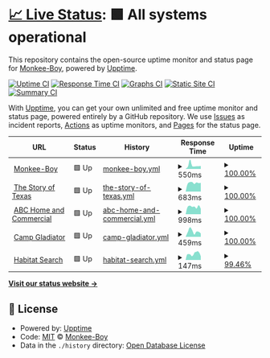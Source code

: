 # [📈 Live Status](https://Monkee-Boy.github.io/site-monitor): <!--live status--> **🟩 All systems operational**

This repository contains the open-source uptime monitor and status page for [Monkee-Boy](https://www.monkee-boy.com), powered by [Upptime](https://github.com/upptime/upptime).

[![Uptime CI](https://github.com/Monkee-Boy/site-monitor/workflows/Uptime%20CI/badge.svg)](https://github.com/Monkee-Boy/site-monitor/actions?query=workflow%3A%22Uptime+CI%22)
[![Response Time CI](https://github.com/Monkee-Boy/site-monitor/workflows/Response%20Time%20CI/badge.svg)](https://github.com/Monkee-Boy/site-monitor/actions?query=workflow%3A%22Response+Time+CI%22)
[![Graphs CI](https://github.com/Monkee-Boy/site-monitor/workflows/Graphs%20CI/badge.svg)](https://github.com/Monkee-Boy/site-monitor/actions?query=workflow%3A%22Graphs+CI%22)
[![Static Site CI](https://github.com/Monkee-Boy/site-monitor/workflows/Static%20Site%20CI/badge.svg)](https://github.com/Monkee-Boy/site-monitor/actions?query=workflow%3A%22Static+Site+CI%22)
[![Summary CI](https://github.com/Monkee-Boy/site-monitor/workflows/Summary%20CI/badge.svg)](https://github.com/Monkee-Boy/site-monitor/actions?query=workflow%3A%22Summary+CI%22)

With [Upptime](https://upptime.js.org), you can get your own unlimited and free uptime monitor and status page, powered entirely by a GitHub repository. We use [Issues](https://github.com/Monkee-Boy/site-monitor/issues) as incident reports, [Actions](https://github.com/Monkee-Boy/site-monitor/actions) as uptime monitors, and [Pages](https://Monkee-Boy.github.io/site-monitor) for the status page.

<!--start: status pages-->
<!-- This summary is generated by Upptime (https://github.com/upptime/upptime) -->
<!-- Do not edit this manually, your changes will be overwritten -->
<!-- prettier-ignore -->
| URL | Status | History | Response Time | Uptime |
| --- | ------ | ------- | ------------- | ------ |
| <img alt="" src="https://favicons.githubusercontent.com/www.monkee-boy.com" height="13"> [Monkee-Boy](https://www.monkee-boy.com/) | 🟩 Up | [monkee-boy.yml](https://github.com/Monkee-Boy/site-monitor/commits/HEAD/history/monkee-boy.yml) | <details><summary><img alt="Response time graph" src="./graphs/monkee-boy/response-time-week.png" height="20"> 550ms</summary><br><a href="https://Monkee-Boy.github.io/site-monitor/history/monkee-boy"><img alt="Response time 494" src="https://img.shields.io/endpoint?url=https%3A%2F%2Fraw.githubusercontent.com%2FMonkee-Boy%2Fsite-monitor%2FHEAD%2Fapi%2Fmonkee-boy%2Fresponse-time.json"></a><br><a href="https://Monkee-Boy.github.io/site-monitor/history/monkee-boy"><img alt="24-hour response time 455" src="https://img.shields.io/endpoint?url=https%3A%2F%2Fraw.githubusercontent.com%2FMonkee-Boy%2Fsite-monitor%2FHEAD%2Fapi%2Fmonkee-boy%2Fresponse-time-day.json"></a><br><a href="https://Monkee-Boy.github.io/site-monitor/history/monkee-boy"><img alt="7-day response time 550" src="https://img.shields.io/endpoint?url=https%3A%2F%2Fraw.githubusercontent.com%2FMonkee-Boy%2Fsite-monitor%2FHEAD%2Fapi%2Fmonkee-boy%2Fresponse-time-week.json"></a><br><a href="https://Monkee-Boy.github.io/site-monitor/history/monkee-boy"><img alt="30-day response time 466" src="https://img.shields.io/endpoint?url=https%3A%2F%2Fraw.githubusercontent.com%2FMonkee-Boy%2Fsite-monitor%2FHEAD%2Fapi%2Fmonkee-boy%2Fresponse-time-month.json"></a><br><a href="https://Monkee-Boy.github.io/site-monitor/history/monkee-boy"><img alt="1-year response time 494" src="https://img.shields.io/endpoint?url=https%3A%2F%2Fraw.githubusercontent.com%2FMonkee-Boy%2Fsite-monitor%2FHEAD%2Fapi%2Fmonkee-boy%2Fresponse-time-year.json"></a></details> | <details><summary><a href="https://Monkee-Boy.github.io/site-monitor/history/monkee-boy">100.00%</a></summary><a href="https://Monkee-Boy.github.io/site-monitor/history/monkee-boy"><img alt="All-time uptime 100.00%" src="https://img.shields.io/endpoint?url=https%3A%2F%2Fraw.githubusercontent.com%2FMonkee-Boy%2Fsite-monitor%2FHEAD%2Fapi%2Fmonkee-boy%2Fuptime.json"></a><br><a href="https://Monkee-Boy.github.io/site-monitor/history/monkee-boy"><img alt="24-hour uptime 100.00%" src="https://img.shields.io/endpoint?url=https%3A%2F%2Fraw.githubusercontent.com%2FMonkee-Boy%2Fsite-monitor%2FHEAD%2Fapi%2Fmonkee-boy%2Fuptime-day.json"></a><br><a href="https://Monkee-Boy.github.io/site-monitor/history/monkee-boy"><img alt="7-day uptime 100.00%" src="https://img.shields.io/endpoint?url=https%3A%2F%2Fraw.githubusercontent.com%2FMonkee-Boy%2Fsite-monitor%2FHEAD%2Fapi%2Fmonkee-boy%2Fuptime-week.json"></a><br><a href="https://Monkee-Boy.github.io/site-monitor/history/monkee-boy"><img alt="30-day uptime 100.00%" src="https://img.shields.io/endpoint?url=https%3A%2F%2Fraw.githubusercontent.com%2FMonkee-Boy%2Fsite-monitor%2FHEAD%2Fapi%2Fmonkee-boy%2Fuptime-month.json"></a><br><a href="https://Monkee-Boy.github.io/site-monitor/history/monkee-boy"><img alt="1-year uptime 100.00%" src="https://img.shields.io/endpoint?url=https%3A%2F%2Fraw.githubusercontent.com%2FMonkee-Boy%2Fsite-monitor%2FHEAD%2Fapi%2Fmonkee-boy%2Fuptime-year.json"></a></details>
| <img alt="" src="https://favicons.githubusercontent.com/www.thestoryoftexas.com" height="13"> [The Story of Texas](https://www.thestoryoftexas.com/) | 🟩 Up | [the-story-of-texas.yml](https://github.com/Monkee-Boy/site-monitor/commits/HEAD/history/the-story-of-texas.yml) | <details><summary><img alt="Response time graph" src="./graphs/the-story-of-texas/response-time-week.png" height="20"> 683ms</summary><br><a href="https://Monkee-Boy.github.io/site-monitor/history/the-story-of-texas"><img alt="Response time 706" src="https://img.shields.io/endpoint?url=https%3A%2F%2Fraw.githubusercontent.com%2FMonkee-Boy%2Fsite-monitor%2FHEAD%2Fapi%2Fthe-story-of-texas%2Fresponse-time.json"></a><br><a href="https://Monkee-Boy.github.io/site-monitor/history/the-story-of-texas"><img alt="24-hour response time 682" src="https://img.shields.io/endpoint?url=https%3A%2F%2Fraw.githubusercontent.com%2FMonkee-Boy%2Fsite-monitor%2FHEAD%2Fapi%2Fthe-story-of-texas%2Fresponse-time-day.json"></a><br><a href="https://Monkee-Boy.github.io/site-monitor/history/the-story-of-texas"><img alt="7-day response time 683" src="https://img.shields.io/endpoint?url=https%3A%2F%2Fraw.githubusercontent.com%2FMonkee-Boy%2Fsite-monitor%2FHEAD%2Fapi%2Fthe-story-of-texas%2Fresponse-time-week.json"></a><br><a href="https://Monkee-Boy.github.io/site-monitor/history/the-story-of-texas"><img alt="30-day response time 677" src="https://img.shields.io/endpoint?url=https%3A%2F%2Fraw.githubusercontent.com%2FMonkee-Boy%2Fsite-monitor%2FHEAD%2Fapi%2Fthe-story-of-texas%2Fresponse-time-month.json"></a><br><a href="https://Monkee-Boy.github.io/site-monitor/history/the-story-of-texas"><img alt="1-year response time 706" src="https://img.shields.io/endpoint?url=https%3A%2F%2Fraw.githubusercontent.com%2FMonkee-Boy%2Fsite-monitor%2FHEAD%2Fapi%2Fthe-story-of-texas%2Fresponse-time-year.json"></a></details> | <details><summary><a href="https://Monkee-Boy.github.io/site-monitor/history/the-story-of-texas">100.00%</a></summary><a href="https://Monkee-Boy.github.io/site-monitor/history/the-story-of-texas"><img alt="All-time uptime 100.00%" src="https://img.shields.io/endpoint?url=https%3A%2F%2Fraw.githubusercontent.com%2FMonkee-Boy%2Fsite-monitor%2FHEAD%2Fapi%2Fthe-story-of-texas%2Fuptime.json"></a><br><a href="https://Monkee-Boy.github.io/site-monitor/history/the-story-of-texas"><img alt="24-hour uptime 100.00%" src="https://img.shields.io/endpoint?url=https%3A%2F%2Fraw.githubusercontent.com%2FMonkee-Boy%2Fsite-monitor%2FHEAD%2Fapi%2Fthe-story-of-texas%2Fuptime-day.json"></a><br><a href="https://Monkee-Boy.github.io/site-monitor/history/the-story-of-texas"><img alt="7-day uptime 100.00%" src="https://img.shields.io/endpoint?url=https%3A%2F%2Fraw.githubusercontent.com%2FMonkee-Boy%2Fsite-monitor%2FHEAD%2Fapi%2Fthe-story-of-texas%2Fuptime-week.json"></a><br><a href="https://Monkee-Boy.github.io/site-monitor/history/the-story-of-texas"><img alt="30-day uptime 100.00%" src="https://img.shields.io/endpoint?url=https%3A%2F%2Fraw.githubusercontent.com%2FMonkee-Boy%2Fsite-monitor%2FHEAD%2Fapi%2Fthe-story-of-texas%2Fuptime-month.json"></a><br><a href="https://Monkee-Boy.github.io/site-monitor/history/the-story-of-texas"><img alt="1-year uptime 100.00%" src="https://img.shields.io/endpoint?url=https%3A%2F%2Fraw.githubusercontent.com%2FMonkee-Boy%2Fsite-monitor%2FHEAD%2Fapi%2Fthe-story-of-texas%2Fuptime-year.json"></a></details>
| <img alt="" src="https://favicons.githubusercontent.com/www.abchomeandcommercial.com" height="13"> [ABC Home and Commercial](https://www.abchomeandcommercial.com/) | 🟩 Up | [abc-home-and-commercial.yml](https://github.com/Monkee-Boy/site-monitor/commits/HEAD/history/abc-home-and-commercial.yml) | <details><summary><img alt="Response time graph" src="./graphs/abc-home-and-commercial/response-time-week.png" height="20"> 998ms</summary><br><a href="https://Monkee-Boy.github.io/site-monitor/history/abc-home-and-commercial"><img alt="Response time 1092" src="https://img.shields.io/endpoint?url=https%3A%2F%2Fraw.githubusercontent.com%2FMonkee-Boy%2Fsite-monitor%2FHEAD%2Fapi%2Fabc-home-and-commercial%2Fresponse-time.json"></a><br><a href="https://Monkee-Boy.github.io/site-monitor/history/abc-home-and-commercial"><img alt="24-hour response time 734" src="https://img.shields.io/endpoint?url=https%3A%2F%2Fraw.githubusercontent.com%2FMonkee-Boy%2Fsite-monitor%2FHEAD%2Fapi%2Fabc-home-and-commercial%2Fresponse-time-day.json"></a><br><a href="https://Monkee-Boy.github.io/site-monitor/history/abc-home-and-commercial"><img alt="7-day response time 998" src="https://img.shields.io/endpoint?url=https%3A%2F%2Fraw.githubusercontent.com%2FMonkee-Boy%2Fsite-monitor%2FHEAD%2Fapi%2Fabc-home-and-commercial%2Fresponse-time-week.json"></a><br><a href="https://Monkee-Boy.github.io/site-monitor/history/abc-home-and-commercial"><img alt="30-day response time 1247" src="https://img.shields.io/endpoint?url=https%3A%2F%2Fraw.githubusercontent.com%2FMonkee-Boy%2Fsite-monitor%2FHEAD%2Fapi%2Fabc-home-and-commercial%2Fresponse-time-month.json"></a><br><a href="https://Monkee-Boy.github.io/site-monitor/history/abc-home-and-commercial"><img alt="1-year response time 1092" src="https://img.shields.io/endpoint?url=https%3A%2F%2Fraw.githubusercontent.com%2FMonkee-Boy%2Fsite-monitor%2FHEAD%2Fapi%2Fabc-home-and-commercial%2Fresponse-time-year.json"></a></details> | <details><summary><a href="https://Monkee-Boy.github.io/site-monitor/history/abc-home-and-commercial">100.00%</a></summary><a href="https://Monkee-Boy.github.io/site-monitor/history/abc-home-and-commercial"><img alt="All-time uptime 100.00%" src="https://img.shields.io/endpoint?url=https%3A%2F%2Fraw.githubusercontent.com%2FMonkee-Boy%2Fsite-monitor%2FHEAD%2Fapi%2Fabc-home-and-commercial%2Fuptime.json"></a><br><a href="https://Monkee-Boy.github.io/site-monitor/history/abc-home-and-commercial"><img alt="24-hour uptime 100.00%" src="https://img.shields.io/endpoint?url=https%3A%2F%2Fraw.githubusercontent.com%2FMonkee-Boy%2Fsite-monitor%2FHEAD%2Fapi%2Fabc-home-and-commercial%2Fuptime-day.json"></a><br><a href="https://Monkee-Boy.github.io/site-monitor/history/abc-home-and-commercial"><img alt="7-day uptime 100.00%" src="https://img.shields.io/endpoint?url=https%3A%2F%2Fraw.githubusercontent.com%2FMonkee-Boy%2Fsite-monitor%2FHEAD%2Fapi%2Fabc-home-and-commercial%2Fuptime-week.json"></a><br><a href="https://Monkee-Boy.github.io/site-monitor/history/abc-home-and-commercial"><img alt="30-day uptime 100.00%" src="https://img.shields.io/endpoint?url=https%3A%2F%2Fraw.githubusercontent.com%2FMonkee-Boy%2Fsite-monitor%2FHEAD%2Fapi%2Fabc-home-and-commercial%2Fuptime-month.json"></a><br><a href="https://Monkee-Boy.github.io/site-monitor/history/abc-home-and-commercial"><img alt="1-year uptime 100.00%" src="https://img.shields.io/endpoint?url=https%3A%2F%2Fraw.githubusercontent.com%2FMonkee-Boy%2Fsite-monitor%2FHEAD%2Fapi%2Fabc-home-and-commercial%2Fuptime-year.json"></a></details>
| <img alt="" src="https://favicons.githubusercontent.com/campgladiator.com" height="13"> [Camp Gladiator](https://campgladiator.com/) | 🟩 Up | [camp-gladiator.yml](https://github.com/Monkee-Boy/site-monitor/commits/HEAD/history/camp-gladiator.yml) | <details><summary><img alt="Response time graph" src="./graphs/camp-gladiator/response-time-week.png" height="20"> 459ms</summary><br><a href="https://Monkee-Boy.github.io/site-monitor/history/camp-gladiator"><img alt="Response time 433" src="https://img.shields.io/endpoint?url=https%3A%2F%2Fraw.githubusercontent.com%2FMonkee-Boy%2Fsite-monitor%2FHEAD%2Fapi%2Fcamp-gladiator%2Fresponse-time.json"></a><br><a href="https://Monkee-Boy.github.io/site-monitor/history/camp-gladiator"><img alt="24-hour response time 291" src="https://img.shields.io/endpoint?url=https%3A%2F%2Fraw.githubusercontent.com%2FMonkee-Boy%2Fsite-monitor%2FHEAD%2Fapi%2Fcamp-gladiator%2Fresponse-time-day.json"></a><br><a href="https://Monkee-Boy.github.io/site-monitor/history/camp-gladiator"><img alt="7-day response time 459" src="https://img.shields.io/endpoint?url=https%3A%2F%2Fraw.githubusercontent.com%2FMonkee-Boy%2Fsite-monitor%2FHEAD%2Fapi%2Fcamp-gladiator%2Fresponse-time-week.json"></a><br><a href="https://Monkee-Boy.github.io/site-monitor/history/camp-gladiator"><img alt="30-day response time 456" src="https://img.shields.io/endpoint?url=https%3A%2F%2Fraw.githubusercontent.com%2FMonkee-Boy%2Fsite-monitor%2FHEAD%2Fapi%2Fcamp-gladiator%2Fresponse-time-month.json"></a><br><a href="https://Monkee-Boy.github.io/site-monitor/history/camp-gladiator"><img alt="1-year response time 433" src="https://img.shields.io/endpoint?url=https%3A%2F%2Fraw.githubusercontent.com%2FMonkee-Boy%2Fsite-monitor%2FHEAD%2Fapi%2Fcamp-gladiator%2Fresponse-time-year.json"></a></details> | <details><summary><a href="https://Monkee-Boy.github.io/site-monitor/history/camp-gladiator">100.00%</a></summary><a href="https://Monkee-Boy.github.io/site-monitor/history/camp-gladiator"><img alt="All-time uptime 100.00%" src="https://img.shields.io/endpoint?url=https%3A%2F%2Fraw.githubusercontent.com%2FMonkee-Boy%2Fsite-monitor%2FHEAD%2Fapi%2Fcamp-gladiator%2Fuptime.json"></a><br><a href="https://Monkee-Boy.github.io/site-monitor/history/camp-gladiator"><img alt="24-hour uptime 100.00%" src="https://img.shields.io/endpoint?url=https%3A%2F%2Fraw.githubusercontent.com%2FMonkee-Boy%2Fsite-monitor%2FHEAD%2Fapi%2Fcamp-gladiator%2Fuptime-day.json"></a><br><a href="https://Monkee-Boy.github.io/site-monitor/history/camp-gladiator"><img alt="7-day uptime 100.00%" src="https://img.shields.io/endpoint?url=https%3A%2F%2Fraw.githubusercontent.com%2FMonkee-Boy%2Fsite-monitor%2FHEAD%2Fapi%2Fcamp-gladiator%2Fuptime-week.json"></a><br><a href="https://Monkee-Boy.github.io/site-monitor/history/camp-gladiator"><img alt="30-day uptime 100.00%" src="https://img.shields.io/endpoint?url=https%3A%2F%2Fraw.githubusercontent.com%2FMonkee-Boy%2Fsite-monitor%2FHEAD%2Fapi%2Fcamp-gladiator%2Fuptime-month.json"></a><br><a href="https://Monkee-Boy.github.io/site-monitor/history/camp-gladiator"><img alt="1-year uptime 100.00%" src="https://img.shields.io/endpoint?url=https%3A%2F%2Fraw.githubusercontent.com%2FMonkee-Boy%2Fsite-monitor%2FHEAD%2Fapi%2Fcamp-gladiator%2Fuptime-year.json"></a></details>
| <img alt="" src="https://favicons.githubusercontent.com/habitat-search.monkee-boy.com" height="13"> [Habitat Search](http://habitat-search.monkee-boy.com:9090/) | 🟩 Up | [habitat-search.yml](https://github.com/Monkee-Boy/site-monitor/commits/HEAD/history/habitat-search.yml) | <details><summary><img alt="Response time graph" src="./graphs/habitat-search/response-time-week.png" height="20"> 147ms</summary><br><a href="https://Monkee-Boy.github.io/site-monitor/history/habitat-search"><img alt="Response time 424" src="https://img.shields.io/endpoint?url=https%3A%2F%2Fraw.githubusercontent.com%2FMonkee-Boy%2Fsite-monitor%2FHEAD%2Fapi%2Fhabitat-search%2Fresponse-time.json"></a><br><a href="https://Monkee-Boy.github.io/site-monitor/history/habitat-search"><img alt="24-hour response time 85" src="https://img.shields.io/endpoint?url=https%3A%2F%2Fraw.githubusercontent.com%2FMonkee-Boy%2Fsite-monitor%2FHEAD%2Fapi%2Fhabitat-search%2Fresponse-time-day.json"></a><br><a href="https://Monkee-Boy.github.io/site-monitor/history/habitat-search"><img alt="7-day response time 147" src="https://img.shields.io/endpoint?url=https%3A%2F%2Fraw.githubusercontent.com%2FMonkee-Boy%2Fsite-monitor%2FHEAD%2Fapi%2Fhabitat-search%2Fresponse-time-week.json"></a><br><a href="https://Monkee-Boy.github.io/site-monitor/history/habitat-search"><img alt="30-day response time 360" src="https://img.shields.io/endpoint?url=https%3A%2F%2Fraw.githubusercontent.com%2FMonkee-Boy%2Fsite-monitor%2FHEAD%2Fapi%2Fhabitat-search%2Fresponse-time-month.json"></a><br><a href="https://Monkee-Boy.github.io/site-monitor/history/habitat-search"><img alt="1-year response time 424" src="https://img.shields.io/endpoint?url=https%3A%2F%2Fraw.githubusercontent.com%2FMonkee-Boy%2Fsite-monitor%2FHEAD%2Fapi%2Fhabitat-search%2Fresponse-time-year.json"></a></details> | <details><summary><a href="https://Monkee-Boy.github.io/site-monitor/history/habitat-search">99.46%</a></summary><a href="https://Monkee-Boy.github.io/site-monitor/history/habitat-search"><img alt="All-time uptime 99.96%" src="https://img.shields.io/endpoint?url=https%3A%2F%2Fraw.githubusercontent.com%2FMonkee-Boy%2Fsite-monitor%2FHEAD%2Fapi%2Fhabitat-search%2Fuptime.json"></a><br><a href="https://Monkee-Boy.github.io/site-monitor/history/habitat-search"><img alt="24-hour uptime 100.00%" src="https://img.shields.io/endpoint?url=https%3A%2F%2Fraw.githubusercontent.com%2FMonkee-Boy%2Fsite-monitor%2FHEAD%2Fapi%2Fhabitat-search%2Fuptime-day.json"></a><br><a href="https://Monkee-Boy.github.io/site-monitor/history/habitat-search"><img alt="7-day uptime 99.46%" src="https://img.shields.io/endpoint?url=https%3A%2F%2Fraw.githubusercontent.com%2FMonkee-Boy%2Fsite-monitor%2FHEAD%2Fapi%2Fhabitat-search%2Fuptime-week.json"></a><br><a href="https://Monkee-Boy.github.io/site-monitor/history/habitat-search"><img alt="30-day uptime 99.81%" src="https://img.shields.io/endpoint?url=https%3A%2F%2Fraw.githubusercontent.com%2FMonkee-Boy%2Fsite-monitor%2FHEAD%2Fapi%2Fhabitat-search%2Fuptime-month.json"></a><br><a href="https://Monkee-Boy.github.io/site-monitor/history/habitat-search"><img alt="1-year uptime 99.96%" src="https://img.shields.io/endpoint?url=https%3A%2F%2Fraw.githubusercontent.com%2FMonkee-Boy%2Fsite-monitor%2FHEAD%2Fapi%2Fhabitat-search%2Fuptime-year.json"></a></details>

<!--end: status pages-->

[**Visit our status website →**](https://Monkee-Boy.github.io/site-monitor)

## 📄 License

- Powered by: [Upptime](https://github.com/upptime/upptime)
- Code: [MIT](./LICENSE) © [Monkee-Boy](https://www.monkee-boy.com)
- Data in the `./history` directory: [Open Database License](https://opendatacommons.org/licenses/odbl/1-0/)
